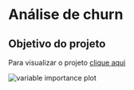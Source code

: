 
<!-- README.md is generated from README.Rmd. Please edit that file -->

# Análise de churn

## Objetivo do projeto

Para visualizar o projeto [clique
aqui](https://github.com/RodrigoFP51/Analise_churn/blob/master/Churn.md)

![variable importance
plot](Churn_files/figure-gfm/unnamed-chunk-22-2.png)
